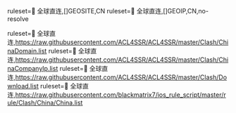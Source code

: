 ruleset=🎯 全球直连,[]GEOSITE,CN
ruleset=🎯 全球直连,[]GEOIP,CN,no-resolve

ruleset=🎯 全球直连,https://raw.githubusercontent.com/ACL4SSR/ACL4SSR/master/Clash/ChinaDomain.list
ruleset=🎯 全球直连,https://raw.githubusercontent.com/ACL4SSR/ACL4SSR/master/Clash/ChinaCompanyIp.list
ruleset=🎯 全球直连,https://raw.githubusercontent.com/ACL4SSR/ACL4SSR/master/Clash/Download.list
ruleset=🎯 全球直连,https://raw.githubusercontent.com/blackmatrix7/ios_rule_script/master/rule/Clash/China/China.list
